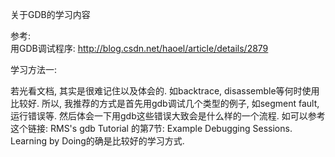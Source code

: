 关于GDB的学习内容

> 
参考:   
用GDB调试程序: http://blog.csdn.net/haoel/article/details/2879

学习方法一: 

若光看文档, 其实是很难记住以及体会的. 如backtrace, disassemble等何时使用比较好. 所以, 我推荐的方式是首先用gdb调试几个类型的例子, 如segment fault, 运行错误等. 然后体会一下用gdb这些错误大致会是什么样的一个流程. 如可以参考这个链接: RMS's gdb Tutorial 的第7节: Example Debugging Sessions. Learning by Doing的确是比较好的学习方式. 
